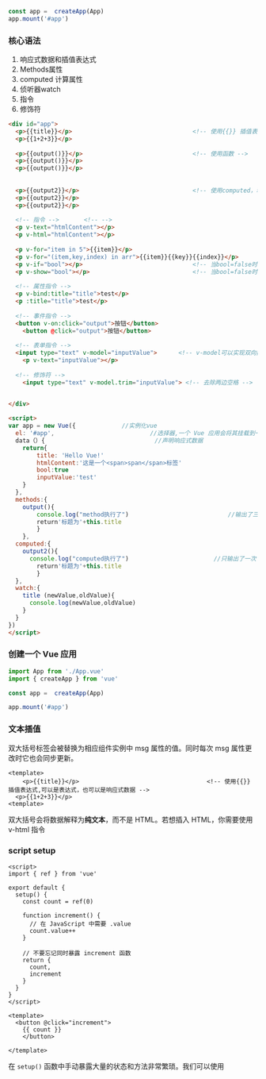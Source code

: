 



```js
const app =  createApp(App)
app.mount('#app')
```



### 核心语法

1. 响应式数据和插值表达式
2. Methods属性
3. computed 计算属性
4. 侦听器watch
5. 指令
6. 修饰符



``` html
<div id="app">
  <p>{{title}}</p>									<!-- 使用{{}} 插值表达式,可以是表达式，也可以是响应式数据 -->
  <p>{{1+2+3}}</p>	
  
  <p>{{output()}}</p>								<!-- 使用函数 -->
  <p>{{output()}}</p>	
  <p>{{output()}}</p>	
  
  
  <p>{{output2}}</p>								<!-- 使用computed，若响应式数据没变，则使用缓存 -->
  <p>{{output2}}</p>	
  <p>{{output2}}</p>	
  
  <!-- 指令 -->		<!-- -->
  <p v-text="htmlContent"></p>
  <p v-html="htmlContent"></p>
  
  <p v-for="item in 5">{{item}}</p>
  <p v-for="(item,key,index) in arr">{{item}}{{key}}{{index}}</p>
  <p v-if="bool"></p> 								<!-- 当bool=false时,这个元素会销毁-->
  <p v-show="bool"></p>								<!-- 当bool=false时,这个元素会display:none-->
  
  <!-- 属性指令 -->
  <p v-bind:title="title">test</p>
  <p :title="title">test</p>
 
  <!-- 事件指令 -->
  <button v-on:click="output">按钮</button>
	<button @click="output">按钮</button>
  
  <!-- 表单指令 -->
  <input type="text" v-model="inputValue">		<!-- v-model可以实现双向数据绑定 -->
	<p v-text="inputValue"></p>
  
  <!-- 修饰符 -->
	<input type="text" v-model.trim="inputValue"> <!-- 去除两边空格 -->

  
</div>

<script>
var app = new Vue({ 			//实例化vue
  el: '#app',							//选择器,一个 Vue 应用会将其挂载到一个 DOM 元素上
  data（）{								//声明响应式数据
  	return{
    	title: 'Hello Vue!'
  		htmlContent:'这是一个<span>span</span>标签'
  		bool:true
  		inputValue:'test'
  	}
  },
  methods:{
  	output(){
  		console.log("method执行了")							//输出了三次
  		return'标题为'+this.title
		}
	},
  computed:{																	//计算属性
    output2(){
      console.log("computed执行了")						//只输出了一次
  		return'标题为'+this.title
		}
  },
  watch:{																			//侦听器，用于参与页面更新
    title (newValue,oldValue){
      console.log(newValue,oldValue)
    }
  }
})
</script>
```



### 创建一个 Vue 应用

``` js
import App from './App.vue'
import { createApp } from 'vue'

const app =  createApp(App)

app.mount('#app')
```



### 文本插值

双大括号标签会被替换为相应组件实例中 msg 属性的值。同时每次 msg 属性更改时它也会同步更新。

``` vue
<template>  
	<p>{{title}}</p>									<!-- 使用{{}} 插值表达式,可以是表达式，也可以是响应式数据 -->
  <p>{{1+2+3}}</p>	
<template>
```

双大括号会将数据解释为**纯文本**，而不是 HTML。若想插入 HTML，你需要使用 v-html 指令



### script setup

``` vue
<script>
import { ref } from 'vue'

export default {
  setup() {
    const count = ref(0)

    function increment() {
      // 在 JavaScript 中需要 .value
      count.value++
    }

    // 不要忘记同时暴露 increment 函数
    return {
      count,
      increment
    }
  }
}
</script>

<template>
  <button @click="increment">
  	{{ count }}
	</button>

</template>
```

在 `setup()` 函数中手动暴露大量的状态和方法非常繁琐。我们可以使用 <script setup> 来大幅度地简化代码：

``` vue
<script setup>
import { ref } from 'vue'

const count = ref(0)

function increment() {
  count.value++
}
</script>

<template>
  <button @click="increment">
    {{ count }}
  </button>
</template>
```









### 响应式

#### `ref()`

在组合式 API 中，推荐使用 [`ref()`](https://cn.vuejs.org/api/reactivity-core.html#ref) 函数来声明响应式状态：

```js
import { ref } from 'vue'

const count = ref(0)
```

`ref()` 接收参数，并将其包裹在一个带有 `.value` 属性的 ref 对象中返回：

```js
const count = ref(0)

console.log(count) // { value: 0 }
console.log(count.value) // 0

count.value++
console.log(count.value) // 1
```

要在组件模板中访问 ref，请从组件的 `setup()` 函数中声明并返回它们



在模板中使用 ref 时，我们**不**需要附加 `.value`。为了方便起见，当在模板中使用时，ref 会**自动解包**。

```vue
<button @click="count++">
  {{ count }}
</button>
```

Ref 可以持有任何类型的值，包括深层嵌套的对象、数组或者 JavaScript 内置的数据结构。









#### `reactive()`

还有另一种声明响应式状态的方式，即使用 `reactive()` API。与将内部值包装在特殊对象中的 ref 不同，`reactive()` 将使对象本身具有响应性：

```js
import { reactive } from 'vue'

const state = reactive({ count: 0 })
```

在模板中使用：

```vue
<button @click="state.count++">
  {{ state.count }}
</button>
```



`reactive()` 的局限性

1. **有限的值类型**：它只能用于对象类型 (对象、数组和如 `Map`、`Set` 这样的[集合类型](https://developer.mozilla.org/en-US/docs/Web/JavaScript/Reference/Global_Objects#keyed_collections))。它不能持有如 `string`、`number` 或 `boolean` 这样的[原始类型](https://developer.mozilla.org/en-US/docs/Glossary/Primitive)。

2. **不能替换整个对象**：由于 Vue 的响应式跟踪是通过属性访问实现的，因此我们必须始终保持对响应式对象的相同引用。这意味着我们不能轻易地“替换”响应式对象，因为这样的话与第一个引用的响应性连接将丢失：

   ```js
   let state = reactive({ count: 0 })
   
   // 上面的 ({ count: 0 }) 引用将不再被追踪
   // (响应性连接已丢失！)
   state = reactive({ count: 1 })
   ```

3. **对解构操作不友好**：当我们将响应式对象的原始类型属性解构为本地变量时，或者将该属性传递给函数时，我们将丢失响应性连接：

   ```
   const state = reactive({ count: 0 })
   
   // 当解构时，count 已经与 state.count 断开连接
   let { count } = state
   // 不会影响原始的 state
   count++
   
   // 该函数接收到的是一个普通的数字
   // 并且无法追踪 state.count 的变化
   // 我们必须传入整个对象以保持响应性
   callSomeFunction(state.count)
   ```

由于这些限制，我们建议使用 `ref()` 作为声明响应式状态的主要 API。



### 计算属性

我们在这里定义了一个计算属性 `publishedBooksMessage`。`computed()` 方法期望接收一个 getter 函数，返回值为一个**计算属性 ref**。和其他一般的 ref 类似，你可以通过 `publishedBooksMessage.value` 访问计算结果。计算属性 ref 也会在模板中自动解包，因此在模板表达式中引用时无需添加 `.value`。

Vue 的计算属性会自动追踪响应式依赖。它会检测到 `publishedBooksMessage` 依赖于 `author.books`，所以当 `author.books` 改变时，任何依赖于 `publishedBooksMessage` 的绑定都会同时更新。

``` vue
<script setup>
import { reactive, computed } from 'vue'

const author = reactive({
  name: 'John Doe',
  books: [
    'Vue 2 - Advanced Guide',
    'Vue 3 - Basic Guide',
    'Vue 4 - The Mystery'
  ]
})

// 一个计算属性 ref
const publishedBooksMessage = computed(() => {
  return author.books.length > 0 ? 'Yes' : 'No'
})
</script>

<template>
  <p>Has published books:</p>
  <span>{{ publishedBooksMessage }}</span>
</template>
```



#### **计算属性缓存 vs 方法**

你可能注意到我们在表达式中像这样调用一个函数也会获得和计算属性相同的结果：

```html
<p>{{ calculateBooksMessage() }}</p>
```

```js
// 组件中
function calculateBooksMessage() {
  return author.books.length > 0 ? 'Yes' : 'No'
}
```

若我们将同样的函数定义为一个方法而不是计算属性，两种方式在结果上确实是完全相同的，然而，不同之处在于**计算属性值会基于其响应式依赖被缓存**。一个计算属性仅会在其响应式依赖更新时才重新计算。这意味着只要 `author.books` 不改变，无论多少次访问 `publishedBooksMessage` 都会立即返回先前的计算结果，而不用重复执行 getter 函数。



#### 可写计算属性

计算属性默认是只读的。当你尝试修改一个计算属性时，你会收到一个运行时警告。即不能给他赋值。只在某些特殊场景中你可能才需要用到“可写”的属性，你可以通过同时提供 getter 和 setter 来创建：

```vue
<script setup>
import { ref, computed } from 'vue'

const firstName = ref('John')
const lastName = ref('Doe')

const fullName = computed({
  // getter
  get() {
    return firstName.value + ' ' + lastName.value
  },
  // setter
  set(newValue) {
    // 注意：我们这里使用的是解构赋值语法
    [firstName.value, lastName.value] = newValue.split(' ')
  }
})
</script>
```

现在当你再运行 `fullName.value = 'John Doe'` 时，setter 会被调用而 `firstName` 和 `lastName` 会随之更新。



### 指令

``` vue
 <!-- 指令 -->		<!-- -->
  <p v-text="htmlContent"></p>
  <p v-html="htmlContent"></p>
  
  <p v-for="item in 5">{{item}}</p>
  <p v-for="(item,key,index) in arr">{{item}}{{key}}{{index}}</p>
  <p v-if="bool"></p> 								<!-- 当bool=false时,这个元素会销毁-->
  <p v-show="bool"></p>								<!-- 当bool=false时,这个元素会display:none-->
  
  <!-- 属性指令 -->
  <p v-bind:title="title">test</p>
  <p :title="title">test</p>
 
  <!-- 事件指令 -->
  <button v-on:click="output">按钮</button>
	<button @click="output">按钮</button>
  
  <!-- 表单指令 -->
  <input type="text" v-model="inputValue">		<!-- v-model可以实现双向数据绑定 -->
	<p v-text="inputValue"></p>
  
  <!-- 修饰符 -->
	<input type="text" v-model.trim="inputValue"> <!-- 去除两边空格 -->
```



### 生命周期钩子

每个 Vue 组件实例在创建时都需要经历一系列的初始化步骤，比如设置好数据侦听，编译模板，挂载实例到 DOM，以及在数据改变时更新 DOM。在此过程中，它也会运行被称为生命周期钩子的函数，让开发者有机会在特定阶段运行自己的代码。

#### 注册周期钩子

举例来说，`onMounted` 钩子可以用来在组件完成初始渲染并创建 DOM 节点后运行代码：

```vue
<script setup>
import { onMounted } from 'vue'

onMounted(() => {
  console.log(`the component is now mounted.`)
})
</script>
```

还有其他一些钩子，会在实例生命周期的不同阶段被调用，最常用的是 [`onMounted`](https://cn.vuejs.org/api/composition-api-lifecycle.html#onmounted)、[`onUpdated`](https://cn.vuejs.org/api/composition-api-lifecycle.html#onupdated) 和 [`onUnmounted`](https://cn.vuejs.org/api/composition-api-lifecycle.html#onunmounted)。





### 侦听器

计算属性允许我们声明性地计算衍生值。然而在有些情况下，我们需要在状态变化时执行一些“副作用”：例如更改 DOM，或是根据异步操作的结果去修改另一处的状态。

在组合式 API 中，我们可以使用 `watch` 函数在每次响应式状态发生变化时触发回调函数：

```vue
<script setup>
import { ref, watch } from 'vue'

const question = ref('')
const answer = ref('Questions usually contain a question mark. ;-)')

// 可以直接侦听一个 ref
watch(question, async (newQuestion, oldQuestion) => {
  if (newQuestion.indexOf('?') > -1) {
    answer.value = 'Thinking...'
    try {
      const res = await fetch('https://yesno.wtf/api')
      answer.value = (await res.json()).answer
    } catch (error) {
      answer.value = 'Error! Could not reach the API. ' + error
    }
  }
})
</script>

<template>
  <p>
    Ask a yes/no question:
    <input v-model="question" />
  </p>
  <p>{{ answer }}</p>
</template>
```



### 模板引用

虽然 Vue 的声明性渲染模型为你抽象了大部分对 DOM 的直接操作，但在某些情况下，我们仍然需要直接访问底层 DOM 元素。要实现这一点，我们可以使用特殊的 `ref` attribute

#### 访问模板引用

为了通过组合式 API 获得该模板引用，我们需要声明一个同名的 ref：

```vue
<script setup>
import { ref, onMounted } from 'vue'

// 声明一个 ref 来存放该元素的引用
// 必须和模板里的 ref 同名
const input = ref(null)

onMounted(() => {
  input.value.focus()
})
</script>

<template>
  <input ref="input" />
</template>
```

#### 组件上的 ref

模板引用也可以被用在一个子组件上。这种情况下引用中获得的值是组件实例：

``` vue
<script setup>
import { ref, onMounted } from 'vue'
import Child from './Child.vue'

const child = ref(null)

onMounted(() => {
  // child.value 是 <Child /> 组件的实例
})
</script>

<template>
  <Child ref="child" />
</template>

```





### 组件通信

#### 传递 props

Props 是一种特别的 attributes，你可以在组件上声明注册。

```vue
<!-- BlogPost.vue -->
<script setup>
defineProps(['title'])
</script>

<template>
  <h4>{{ title }}</h4>
</template>
```

当一个 prop 被注册后，可以像这样以自定义 attribute 的形式传递数据给它：

```vue
<BlogPost title="My journey with Vue" />
```

#### 监听事件

让我们继续关注我们的 `<BlogPost>` 组件。我们会发现有时候它需要与父组件进行交互。例如，要在此处实现无障碍访问的需求，将博客文章的文字能够放大，而页面的其余部分仍使用默认字号。

在父组件中，我们可以添加一个 `postFontSize` ref 来实现这个效果：

```js
const posts = ref([
  /* ... */
])

const postFontSize = ref(1)
```

在模板中用它来控制所有博客文章的字体大小：

```html
<div :style="{ fontSize: postFontSize + 'em' }">
  <BlogPost
    v-for="post in posts"
    :key="post.id"
    :title="post.title"
   />
</div>
```

然后，给 `<BlogPost>` 组件添加一个按钮：

```vue
<!-- BlogPost.vue, 省略了 <script> -->
<template>
  <div class="blog-post">
    <h4>{{ title }}</h4>
    <button>Enlarge text</button>
  </div>
</template>
```

这个按钮目前还没有做任何事情，我们想要点击这个按钮来告诉父组件它应该放大所有博客文章的文字。要解决这个问题，组件实例提供了一个自定义事件系统。父组件可以通过 `v-on` 或 `@` 来选择性地监听子组件上抛的事件，就像监听原生 DOM 事件那样：

```vue
<BlogPost
  ...
  @enlarge-text="postFontSize += 0.1"
 />
```

子组件可以通过调用内置的 `$emit` 方法，通过传入事件名称来抛出一个事件：

```vue
<!-- BlogPost.vue, 省略了 <script> -->
<template>
  <div class="blog-post">
    <h4>{{ title }}</h4>
    <button @click="$emit('enlarge-text')">Enlarge text</button>
  </div>
</template>
```

因为有了 `@enlarge-text="postFontSize += 0.1"` 的监听，父组件会接收这一事件，从而更新 `postFontSize` 的值。

我们可以通过 `defineEmits`宏来声明需要抛出的事件：

```vue
<!-- BlogPost.vue -->
<script setup>
defineProps(['title'])
defineEmits(['enlarge-text'])
</script>
```

这声明了一个组件可能触发的所有事件，还可以对事件的参数进行[验证](https://cn.vuejs.org/guide/components/events.html#validate-emitted-events)。同时，这还可以让 Vue 避免将它们作为原生事件监听器隐式地应用于子组件的根元素。

#### slot插槽

一些情况下我们会希望能和 HTML 元素一样向组件中传递内容：

``` vue
<AlertBox>
  Something bad happened.
</AlertBox>
```

这可以通过 Vue 的自定义 `<slot>` 元素来实现：

```vue
<template>
  <div class="alert-box">
    <strong>This is an Error for Demo Purposes</strong>
    <slot />
  </div>
</template>

```

如上所示，我们使用 `<slot>` 作为一个占位符，父组件传递进来的内容就会渲染在这里。

##### **默认内容**

在外部没有提供任何内容的情况下，可以为插槽指定默认内容。比如有这样一个 `<SubmitButton>` 组件：

```vue
<button type="submit">
  <slot></slot>
</button>
```

如果我们想在父组件没有提供任何插槽内容时在 `<button>` 内渲染“Submit”，只需要将“Submit”写在 `<slot>` 标签之间来作为默认内容：

```vue
<button type="submit">
  <slot>
    Submit <!-- 默认内容 -->
  </slot>
</button>
```

现在，当我们在父组件中使用 `<SubmitButton>` 且没有提供任何插槽内容时：

```vue
<SubmitButton />
```

“Submit”将会被作为默认内容渲染：

```vue
<button type="submit">Submit</button>
```

但如果我们提供了插槽内容：

```vue
<SubmitButton>Save</SubmitButton>
```

那么被显式提供的内容会取代默认内容：

```vue
<button type="submit">Save</button>
```

##### 具名插槽

有时在一个组件中包含多个插槽出口是很有用的。举例来说，在一个 `<BaseLayout>` 组件中，有如下模板：

```vue
<div class="container">
  <header>
    <!-- 标题内容放这里 -->
  </header>
  <main>
    <!-- 主要内容放这里 -->
  </main>
  <footer>
    <!-- 底部内容放这里 -->
  </footer>
</div>
```

对于这种场景，`<slot>` 元素可以有一个特殊的 attribute `name`，用来给各个插槽分配唯一的 ID，以确定每一处要渲染的内容：

```vue
<div class="container">
  <header>
    <slot name="header"></slot>
  </header>
  <main>
    <slot></slot>
  </main>
  <footer>
    <slot name="footer"></slot>
  </footer>
</div>
```

这类带 `name` 的插槽被称为具名插槽 (named slots)。没有提供 `name` 的 `<slot>` 出口会隐式地命名为“default”。

在父组件中使用 `<BaseLayout>` 时，我们需要一种方式将多个插槽内容传入到各自目标插槽的出口。此时就需要用到**具名插槽**了：

要为具名插槽传入内容，我们需要使用一个含 `v-slot` 指令的 `<template>` 元素，并将目标插槽的名字传给该指令：

```vue
<BaseLayout>
  <template v-slot:header>
    <!-- header 插槽的内容放这里 -->
  </template>
</BaseLayout>
```

`v-slot` 有对应的简写 `#`，因此 `<template v-slot:header>` 可以简写为 `<template #header>`。其意思就是“将这部分模板片段传入子组件的 header 插槽中”。

下面我们给出完整的、向 `<BaseLayout>` 传递插槽内容的代码，指令均使用的是缩写形式：

```vue
<BaseLayout>
  <template #header>
    <h1>Here might be a page title</h1>
  </template>

  <template #default>
    <p>A paragraph for the main content.</p>
    <p>And another one.</p>
  </template>

  <template #footer>
    <p>Here's some contact info</p>
  </template>
</BaseLayout>
```

当一个组件同时接收默认插槽和具名插槽时，所有位于顶级的非 `<template>` 节点都被隐式地视为默认插槽的内容。所以上面也可以写成：

```vue
<BaseLayout>
  <template #header>
    <h1>Here might be a page title</h1>
  </template>

  <!-- 隐式的默认插槽 -->
  <p>A paragraph for the main content.</p>
  <p>And another one.</p>

  <template #footer>
    <p>Here's some contact info</p>
  </template>
</BaseLayout>
```





### vue router

入门

```
<script src="https://unpkg.com/vue@3"></script>
<script src="https://unpkg.com/vue-router@4"></script>

<div id="app">
  <h1>Hello App!</h1>
  <p>
    <!--使用 router-link 组件进行导航 -->
    <!--通过传递 `to` 来指定链接 -->
    <!--`<router-link>` 将呈现一个带有正确 `href` 属性的 `<a>` 标签-->
    <router-link to="/">Go to Home</router-link>
    <router-link to="/about">Go to About</router-link>
  </p>
  <!-- 路由出口 -->
  <!-- 路由匹配到的组件将渲染在这里 -->
  <router-view></router-view>
</div>
```

`router-link`

请注意，我们没有使用常规的 `a` 标签，而是使用一个自定义组件 `router-link` 来创建链接。这使得 Vue Router 可以在不重新加载页面的情况下更改 URL，处理 URL 的生成以及编码。我们将在后面看到如何从这些功能中获益。

`router-view`

`router-view` 将显示与 url 对应的组件。你可以把它放在任何地方，以适应你的布局。



``` js
const router = createRouter({
    history: createWebHistory(import.meta.env.BASE_URL),//这是Vue 3中的一个环境变量，用于获取应用的基本URL。基本URL是你的Vue应用部署在服务器上时的根路径。例如，如果你的应用部署在 https://example.com/myapp/，那么基本URL将是 /myapp/。
    routes: [
        {
            path: '/',
            name: 'Welcome',
            component: () => import('@/views/WelcomeView.vue'),
            children: [
                {
                    path:'',
                    name:'welcome-login',
                    component: () => import('@/views/welcome/LoginPage.vue')

                }
            ]
        },
        {
            path: '/index',
            name: 'Index',
            component: () => import('@/views/IndexView.vue')

        }
    ]
})

router.beforeEach((to, from, next) => {
    const isUnauthorized = unauthorized()
    if(to.name.startsWith('welcome') && !isUnauthorized) {
        next('/index')
    } else if(to.fullPath.startsWith('/index') && isUnauthorized) {
        next('/')

    }else {
        next()
    }
})


```

